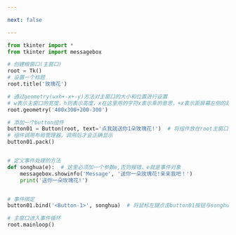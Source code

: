 ```yaml
---

next: false

---
```




<BlogInfo id="444" title="7.主窗口位置和大小的设置" author="白日梦想猿" pv=0 read_times=0 pre_cost_time="0分30秒" category="GUI编程" tag_list="['GUI编程']" create_time="2020.06.23 14:32:11" update_time="2020.06.23 15:28:14" />

```python
from tkinter import *
from tkinter import messagebox

# 创建根窗口(主窗口)
root = Tk()
# 设置一个标题
root.title('玫瑰花')

# 通过geometry(wxh+-x+-y)方法对主窗口的大小和位置进行设置
# w表示主窗口的宽度，h则表示高度，x在这里用的字符x表示乘的意思，+x表示距屏幕左侧的距离，+y表示距屏幕上侧的距离
root.geometry('400x300+200-300')

# 添加一个button组件
button01 = Button(root, text='点我就送你1朵玫瑰花!')  # 将组件放在root主窗口中，text参数结要显示的文本
# 组件调用布局管理器，调用后才会正确显示
button01.pack()


# 定义事件处理的方法
def songhua(e):  # 这里必须加一个参数e,否则报错，e就是事件对象
    messagebox.showinfo('Message', '送你一朵玫瑰花!亲亲我吧！')
    print('送你一朵玫瑰花!')


# 事件绑定
button01.bind('<Button-1>', songhua)  # 将鼠标左键点击button01按钮与songhua绑定在一起

# 主窗口进入事件循环
root.mainloop()

```



<ActionBox />
